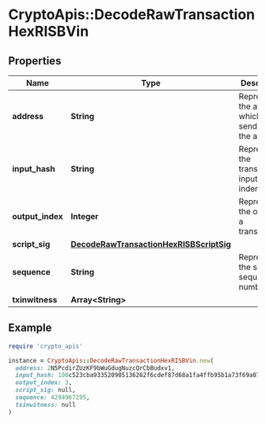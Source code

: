 # CryptoApis::DecodeRawTransactionHexRISBVin

## Properties

| Name | Type | Description | Notes |
| ---- | ---- | ----------- | ----- |
| **address** | **String** | Represents the address which send/receive the amount. | [optional] |
| **input_hash** | **String** | Represents the transaction inputs&#39; indentifier. | [optional] |
| **output_index** | **Integer** | Represents the output of a transaction. | [optional] |
| **script_sig** | [**DecodeRawTransactionHexRISBScriptSig**](DecodeRawTransactionHexRISBScriptSig.md) |  |  |
| **sequence** | **String** | Represents the script sequence number. | [optional] |
| **txinwitness** | **Array&lt;String&gt;** |  | [optional] |

## Example

```ruby
require 'crypto_apis'

instance = CryptoApis::DecodeRawTransactionHexRISBVin.new(
  address: 2N5PcdirZUzKF9bWuGdugNuzcQrCbBudxv1,
  input_hash: 108c523cba933520905136262f6cdef87d68a1fa4ffb95b1a73f69a07ed2aed3,
  output_index: 3,
  script_sig: null,
  sequence: 4294967295,
  txinwitness: null
)
```

